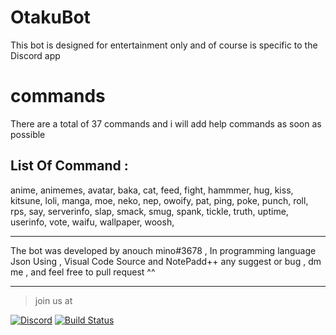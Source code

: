 # OtakuBot
This bot is designed for entertainment only and of course is specific to the Discord app

# commands
There are a total of 37 commands and i will add help commands as soon as possible

List Of Command :
------
anime,
animemes,
avatar,
baka,
cat,
feed,
fight,
hammmer,
hug,
kiss,
kitsune,
loli,
manga,
moe,
neko,
nep,
owoify,
pat,
ping,
poke,
punch,
roll,
rps,
say,
serverinfo,
slap,
smack,
smug,
spank,
tickle,
truth,
uptime,
userinfo,
vote,
waifu,
wallpaper,
woosh,
- - - - - - - -
The bot was developed by anouch mino#3678 , In programming language Json 
Using , Visual Code Source and NotePadd++
any suggest or bug , dm me , and feel free to pull request ^^
- - - - - -- - 
> join us at 

[![Discord](https://discordapp.com/api/guilds/352896116812939264/widget.png)](https://discord.gg/chnUSyw)
[![Build Status](https://travis-ci.com/serin3/OtakuBot.svg?branch=master)](https://travis-ci.com/serin3/OtakuBot)
